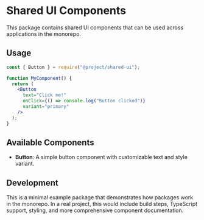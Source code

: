 # Shared UI Components

This package contains shared UI components that can be used across applications in the monorepo.

## Usage

```jsx
const { Button } = require("@project/shared-ui");

function MyComponent() {
  return (
    <Button
      text="Click me!"
      onClick={() => console.log("Button clicked")}
      variant="primary"
    />
  );
}
```

## Available Components

- **Button**: A simple button component with customizable text and style variant.

## Development

This is a minimal example package that demonstrates how packages work in the monorepo. In a real project, this would include build steps, TypeScript support, styling, and more comprehensive component documentation.

